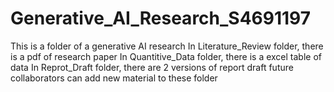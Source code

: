 # Generative_AI_Research_S4691197
This is a folder of a generative AI research
In Literature_Review folder, there is a pdf of research paper
In Quantitive_Data folder, there is a excel table of data
In Reprot_Draft folder, there are 2 versions of report draft
future collaborators can add new material to these folder
